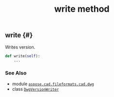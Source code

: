 ﻿---
title: write method
second_title: Aspose.CAD for Python via .NET API References
description: 
type: docs
weight: 20
url: /aspose.cad.fileformats.cad.dwg/dwgversionwriter/write/
is_root: false
---

## write {#}

Writes version.



```python
def write(self):
    ...
```





### See Also
* module [`aspose.cad.fileformats.cad.dwg`](../../)
* class [`DwgVersionWriter`](/cad/python-net/aspose.cad.fileformats.cad.dwg/dwgversionwriter)
